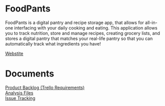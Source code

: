 # FoodPants

FoodPants is a digital pantry and recipe storage app, that allows for all-in-one interfacing with
your daily cooking and eating. This application allows you to track nutrition, store and manage recipes,
creating grocery lists, and stores a digital pantry that matches your real-life pantry so that you can
automatically track what ingredients you have!

<a href=#>Webstite</a>

<h1>Documents</h1>
<a href="https://trello.com/b/7aSPYcU2/product-backlog">Product Backlog (Trello Requirements)</a>
<br/>
<a href="https://drive.google.com/drive/folders/1EHClLRvtw7LCZs-vXJ_1DoT07q69cPGX?usp=sharing">Analysis Files</a>
<br/>
<a href="https://github.com/boothverse/food-pants/issues">Issue Tracking</a>
